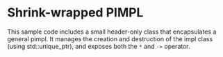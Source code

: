 # Shrink-wrapped PIMPL
This sample code includes a small header-only class that encapsulates a general pimpl. It manages the creation
and destruction of the impl class (using std::unique_ptr), and exposes both the `*` and `->` operator.
